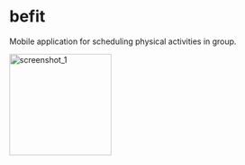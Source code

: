 # befit
Mobile application for scheduling physical activities in group.

<img width="181" alt="screenshot_1" src="https://user-images.githubusercontent.com/21061462/53513535-3af9ae80-3aa4-11e9-90f3-7d970ff089e9.png">
